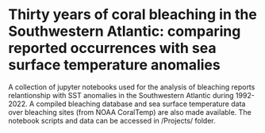 # Thirty years of coral bleaching in the Southwestern Atlantic: comparing reported occurrences with sea surface temperature anomalies
A collection of jupyter notebooks used for the analysis of bleaching reports relantionship with SST anomalies in the Southwestern Atlantic during 1992-2022. A compiled bleaching database and sea surface temperature data over bleaching sites (from NOAA CoralTemp) are also made available. The notebook scripts and data can be accessed in /Projects/ folder.
